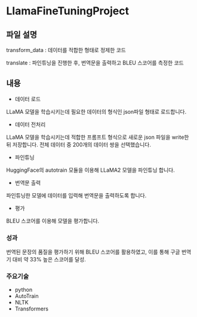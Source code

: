# LlamaFineTuningProject

## 파일 설명

transform_data : 데이터를 적합한 형태로 정제한 코드

translate : 파인튜닝을 진행한 후, 번역문을 출력하고 BLEU 스코어를 측정한 코드

## 내용

- 데이터 로드
  
LLaMA 모델을 학습시키는데 필요한 데이터의 형식인 json파일 형태로 로드합니다.
- 데이터 전처리
  
LLaMA 모델을 학습시키는데 적합한 프롬프트 형식으로 새로운 json 파일을 write한 뒤 저장합니다. 전체 데이터 중 200개의 데이터 쌍을 선택했습니다.
- 파인튜닝
  
HuggingFace의 autotrain 모듈을 이용해 LLaMA2 모델을 파인튜닝 합니다.
- 번역문 출력
  
파인튜닝한 모델에 데이터를 입력해 번역문을 출력하도록 합니다.
- 평가
  
BLEU 스코어를 이용해 모델을 평가합니다.

### 성과

번역된 문장의 품질을 평가하기 위해 BLEU 스코어를 활용하였고, 이를 통해 구글 번역기 대비 약 33% 높은 스코어를 달성.

### 주요기술

- python
- AutoTrain
- NLTK
- Transformers

